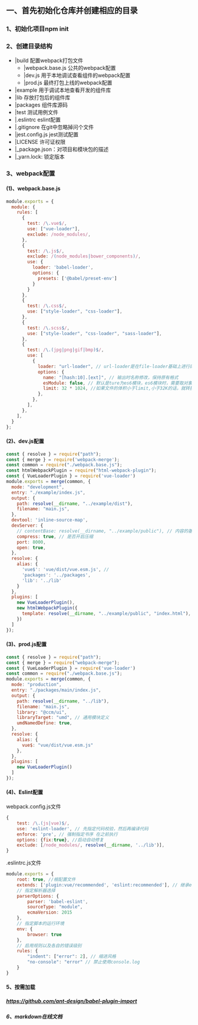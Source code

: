 <!--
 * @Author: Aiden
 * @Date: 2021-03-09 16:16:48
 * @LastEditTime: 2021-07-01 18:14:46
 * @LastEditors: Aiden
 * @Description: 
 * @Email: aiden.dai@bayconnect.com.cn
-->
## 一、首先初始化仓库并创建相应的目录
### 1、初始化项目npm init
### 2、创建目录结构
   - |build 配置webpack打包文件
     - |webpack.base.js 公共的webpack配置
     - |dev.js 用于本地调试查看组件的webpack配置
     - |prod.js 最终打包上线的webpack配置
   - |example 用于调试本地查看开发的组件库
   - |lib 存放打包后的组件库
   - |packages 组件库源码
   - |test 测试用例文件
   - |.eslintrc eslint配置
   - |.gitignore 在git中忽略掉问个文件
   - |jest.config.js jest测试配置
   - |LICENSE 许可证权限
   - |_package.json：对项目和模块包的描述
   - |_yarn.lock: 锁定版本

### 3、webpack配置
#### (1)、webpack.base.js
```js
module.exports = {
  module: {
    rules: [
      {
        test: /\.vue$/,
        use: ["vue-loader"],
        exclude: /node_modules/,
      },
      {
        test: /\.js$/,
        exclude: /(node_modules|bower_components)/,
        use: {
          loader: 'babel-loader',
          options: {
            presets: ['@babel/preset-env']
          }
        }
      },
      {
        test: /\.css$/,
        use: ["style-loader", "css-loader"],
      },
      {
        test: /\.scss$/,
        use: ["style-loader", "css-loader", "sass-loader"],
      },
      {
        test: /\.(jpg|png|gif|bmp)$/,
        use: [
          {
            loader: "url-loader", // url-loader是在file-loader基础上进行的增强,用的时候需要安装file-loader
            options: {
              name: "[hash:10].[ext]", // 输出时名称修改，保持原有格式
              esModule: false, // 默认是ture为es6模块，es6模块时，需要取对象里面的default
              limit: 32 * 1024, //如果文件的体积小于limit,小于32K的话，就转换为base64字符串内嵌到html中
            },
          },
        ],
      },
    ],
  }
};
``` 

#### (2)、dev.js配置
```js
const { resolve } = require("path");
const { merge } = require('webpack-merge');
const common = require("./webpack.base.js");
const htmlWebpackPlugin = require("html-webpack-plugin");
const { VueLoaderPlugin } = require('vue-loader')
module.exports = merge(common, {
  mode: "development",
  entry: "./example/index.js",
  output: {
    path: resolve(__dirname, "../example/dist"),
    filename: "main.js",
  },
  devtool: 'inline-source-map',
  devServer: {
    // contentBase: resolve(__dirname, "../example/public"), // 内容的基本路劲,可加载静态资源
    compress: true, // 是否开启压缩
    port: 8000,
    open: true,
  },
  resolve: {
    alias: {
      'vue$': 'vue/dist/vue.esm.js', //
      'packages': '../packages',
      'lib': '../lib'
    }
  },
  plugins: [
    new VueLoaderPlugin(),
    new htmlWebpackPlugin({
      template: resolve(__dirname, "../example/public", "index.html"),
    })
  ]
});

```

#### (3)、prod.js配置
```js
const { resolve } = require("path");
const { merge } = require("webpack-merge");
const { VueLoaderPlugin } = require('vue-loader')
const common = require("./webpack.base.js");
module.exports = merge(common, {
  mode: "production",
  entry: "./packages/main/index.js",
  output: {
    path: resolve(__dirname, "../lib"),
    filename: "main.js",
    library: "@ccm/ui",
    libraryTarget: "umd", // 通用模块定义
    umdNamedDefine: true,
  },
  resolve: {
    alias: {
      vue$: "vue/dist/vue.esm.js"
    },
  },
  plugins: [
    new VueLoaderPlugin()
  ]
});

```

#### (4)、Eslint配置
webpack.config.js文件
```js
{
    test: /\.(js|vue)$/,
    use: 'eslint-loader', // 先指定代码校验，然后再编译代码
    enforce: 'pre', // 强制指定书序 在之前执行
    options: {fix:true}, //启动自动修复
    exclude: [/node_modules/, resolve(__dirname, '../lib')],
}
```

.eslintrc.js文件
```js
module.exports = {
    root: true, //根配置文件
    extends: ['plugin:vue/recommended', 'eslint:recommended'], // 继承eslint-plugin-vue规则
    // 指定解析器选择
    parserOptions: {
        parser: 'babel-eslint',
        sourceType: "module",
        ecmaVersion: 2015
    },
    // 指定脚本的运行环境
    env: {
        browser: true
    },
    // 启用规则以及各自的错误级别
    rules: {
        "indent": ["error": 2], // 缩进风格
        "no-console": "error" // 禁止使用console.log
    }
}
```

#### 5、按需加载
##### https://github.com/ant-design/babel-plugin-import



##### 6、markdown在线文档
